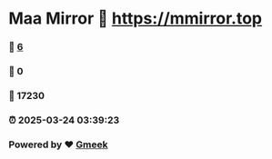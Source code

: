 # Maa Mirror :link: https://mmirror.top 
### :page_facing_up: [6](https://mmirror.top/tag.html) 
### :speech_balloon: 0 
### :hibiscus: 17230 
### :alarm_clock: 2025-03-24 03:39:23 
### Powered by :heart: [Gmeek](https://github.com/Meekdai/Gmeek)
